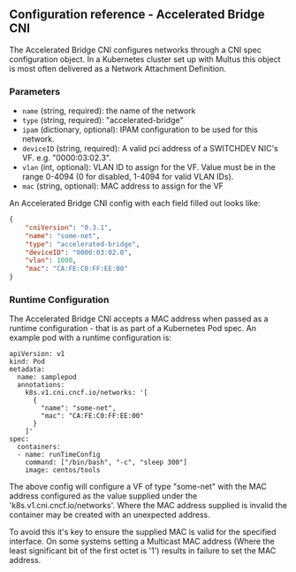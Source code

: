 ## Configuration reference - Accelerated Bridge CNI

The Accelerated Bridge CNI configures networks through a CNI spec configuration object. In a Kubernetes cluster set up with Multus this object is most often delivered as a Network Attachment Definition.


### Parameters
* `name` (string, required): the name of the network
* `type` (string, required): "accelerated-bridge"
* `ipam` (dictionary, optional): IPAM configuration to be used for this network.
* `deviceID` (string, required): A valid pci address of a SWITCHDEV NIC's VF. e.g. "0000:03:02.3".
* `vlan` (int, optional): VLAN ID to assign for the VF. Value must be in the range 0-4094 (0 for disabled, 1-4094 for valid VLAN IDs).
* `mac` (string, optional): MAC address to assign for the VF


An Accelerated Bridge CNI config with each field filled out looks like:

```json
{
    "cniVersion": "0.3.1",
    "name": "some-net",
    "type": "accelerated-bridge",
    "deviceID": "0000:03:02.0",
    "vlan": 1000,
    "mac": "CA:FE:C0:FF:EE:00"
}
```

### Runtime Configuration

The Accelerated Bridge CNI accepts a MAC address when passed as a runtime configuration - that is as part of a Kubernetes Pod spec. An example pod with a runtime configuration is:

```
apiVersion: v1
kind: Pod
metadata:
  name: samplepod
  annotations:
    k8s.v1.cni.cncf.io/networks: '[
      {
        "name": "some-net",
        "mac": "CA:FE:C0:FF:EE:00"
      }
    ]'
spec:
  containers:
  - name: runTimeConfig
    command: ["/bin/bash", "-c", "sleep 300"]
    image: centos/tools

```

The above config will configure a VF of type "some-net" with the MAC address configured as the value supplied under the 'k8s.v1.cni.cncf.io/networks'. Where the MAC address supplied is invalid the container may be created with an unexpected address.

To avoid this it's key to ensure the supplied MAC is valid for the specified interface. On some systems setting a Multicast MAC address (Where the least significant bit of the first octet is '1') results in failure to set the MAC address.
